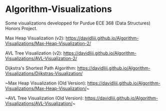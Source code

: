 # Algorithm-Visualizations

Some visualizations developped for Purdue ECE 368 (Data Structures) Honors Project.  

Max Heap Visualization (v2): https://davidliii.github.io/Algorithm-Visualizations/Max-Heap-Visualization-2/

AVL Tree Visualization (v2): https://davidliii.github.io/Algorithm-Visualizations/AVL-Visualization-2/

Dijkstra's Shortest Path Algorithm: https://davidliii.github.io/Algorithm-Visualizations/Dijkstras-Visualization/



~Max Heap Visualization (Old Version): https://davidliii.github.io/Algorithm-Visualizations/Max-Heap-Visualization/~

~AVL Tree Visualization (Old Version): https://davidliii.github.io/Algorithm-Visualizations/AVL-Visualization/~
